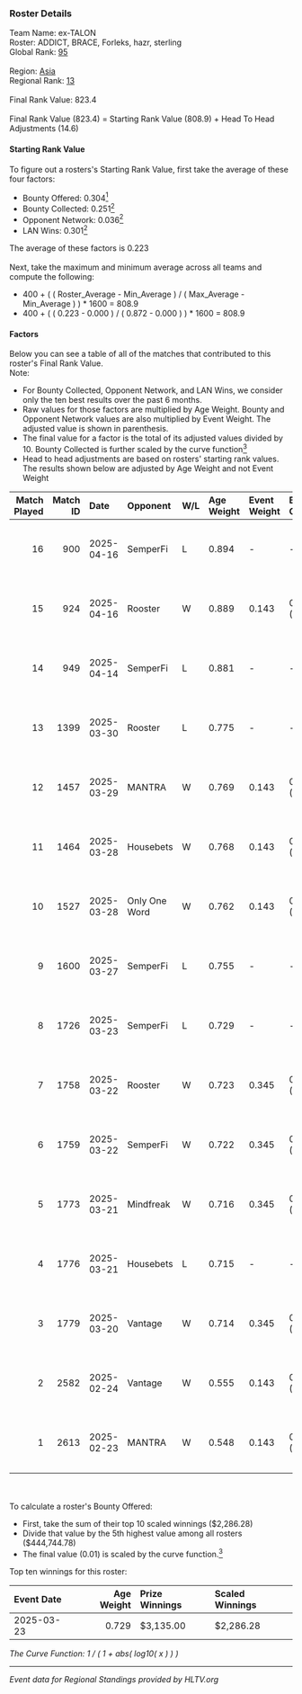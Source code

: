 ### Roster Details<br />
Team Name: ex-TALON<br />
Roster: ADDICT, BRACE, Forleks, hazr, sterling<br />
Global Rank: [95](../../standings_global_2025_06_02.md)<br />
<br />
Region: [Asia]( ../../standings_asia_2025_06_02.md)<br />
Regional Rank: [13]( ../../standings_asia_2025_06_02.md)<br />
<br />
Final Rank Value:  823.4<br />
<br />
Final Rank Value (823.4) = Starting Rank Value (808.9) + Head To Head Adjustments (14.6)<br />

#### Starting Rank Value<br />
To figure out a rosters's Starting Rank Value, first take the average of these four factors:<br />
- Bounty Offered: 0.304[<sup>1</sup>](#table2)
- Bounty Collected: 0.251[<sup>2</sup>](#table1)
- Opponent Network: 0.036[<sup>2</sup>](#table1)
- LAN Wins: 0.301[<sup>2</sup>](#table1)

The average of these factors is 0.223<br />
<br />
Next, take the maximum and minimum average across all teams and compute the following:<br />
- 400 + ( ( Roster_Average - Min_Average ) / ( Max_Average - Min_Average ) ) * 1600 = 808.9
- 400 + ( ( 0.223 - 0.000 ) / ( 0.872 - 0.000 ) ) * 1600 = 808.9


#### Factors<br />
Below you can see a table of all of the matches that contributed to this roster's Final Rank Value.<br />
Note:<br />

- For Bounty Collected, Opponent Network, and LAN Wins, we consider only the ten best results over the past 6 months.
- Raw values for those factors are multiplied by Age Weight. Bounty and Opponent Network values are also multiplied by Event Weight. The adjusted value is shown in parenthesis.
- The final value for a factor is the total of its adjusted values divided by 10. Bounty Collected is further scaled by the curve function[<sup>3</sup>](#curveFunction)
- Head to head adjustments are based on rosters' starting rank values. The results shown below are adjusted by Age Weight and not Event Weight
<span id="table1"></span><br />


| Match Played | Match ID | Date       | Opponent      | W/L | Age Weight | Event Weight | Bounty Collected | Opponent Network | LAN Wins  | H2H Adj. | Roster                                 |
| -: | -: | :- | :- | :- | :- | :- | :- | :- | :- | -: | :- |
|           16 |      900 | 2025-04-16 | SemperFi      | L   | 0.894      | -            | -                | -                | -         |   -10.21 | ADDICT, BRACE, Forleks, hazr, sterling |
|           15 |      924 | 2025-04-16 | Rooster       | W   | 0.889      | 0.143        | 0.010 (0.001)    | 0.317 (0.040)    | 0 (0.000) |    12.59 | ADDICT, BRACE, Forleks, hazr, sterling |
|           14 |      949 | 2025-04-14 | SemperFi      | L   | 0.881      | -            | -                | -                | -         |   -10.14 | ADDICT, BRACE, Forleks, hazr, sterling |
|           13 |     1399 | 2025-03-30 | Rooster       | L   | 0.775      | -            | -                | -                | -         |   -13.60 | ADDICT, BRACE, hazr, sterling, vision  |
|           12 |     1457 | 2025-03-29 | MANTRA        | W   | 0.769      | 0.143        | 0.002 (0.000)    | 0.221 (0.024)    | 0 (0.000) |     5.81 | ADDICT, BRACE, hazr, sterling, vision  |
|           11 |     1464 | 2025-03-28 | Housebets     | W   | 0.768      | 0.143        | 0.009 (0.001)    | 0.255 (0.028)    | 0 (0.000) |     9.99 | ADDICT, BRACE, hazr, sterling, vision  |
|           10 |     1527 | 2025-03-28 | Only One Word | W   | 0.762      | 0.143        | 0.002 (0.000)    | 0.225 (0.025)    | 0 (0.000) |     9.15 | ADDICT, BRACE, hazr, sterling, vision  |
|            9 |     1600 | 2025-03-27 | SemperFi      | L   | 0.755      | -            | -                | -                | -         |    -9.38 | ADDICT, BRACE, hazr, sterling, vision  |
|            8 |     1726 | 2025-03-23 | SemperFi      | L   | 0.729      | -            | -                | -                | -         |    -9.65 | ADDICT, hazr, malta, nettik, sterling  |
|            7 |     1758 | 2025-03-22 | Rooster       | W   | 0.723      | 0.345        | 0.010 (0.003)    | 0.317 (0.079)    | 1 (0.723) |    10.33 | ADDICT, hazr, malta, nettik, sterling  |
|            6 |     1759 | 2025-03-22 | SemperFi      | W   | 0.722      | 0.345        | 0.010 (0.003)    | 0.242 (0.060)    | 1 (0.722) |    13.29 | ADDICT, hazr, malta, nettik, sterling  |
|            5 |     1773 | 2025-03-21 | Mindfreak     | W   | 0.716      | 0.345        | 0.009 (0.002)    | 0.211 (0.052)    | 1 (0.716) |     7.65 | ADDICT, hazr, malta, nettik, sterling  |
|            4 |     1776 | 2025-03-21 | Housebets     | L   | 0.715      | -            | -                | -                | -         |   -12.53 | ADDICT, hazr, malta, nettik, sterling  |
|            3 |     1779 | 2025-03-20 | Vantage       | W   | 0.714      | 0.345        | 0.000 (0.000)    | 0.094 (0.023)    | 1 (0.714) |     3.73 | ADDICT, hazr, malta, nettik, sterling  |
|            2 |     2582 | 2025-02-24 | Vantage       | W   | 0.555      | 0.143        | 0.000 (0.000)    | 0.094 (0.007)    | 0 (0.000) |     3.05 | ADDICT, hazr, malta, nettik, sterling  |
|            1 |     2613 | 2025-02-23 | MANTRA        | W   | 0.548      | 0.143        | 0.002 (0.000)    | 0.221 (0.017)    | 0 (0.000) |     4.48 | ADDICT, hazr, malta, nettik, sterling  |

<br />
<span id="table2"></span><br />
To calculate a roster's Bounty Offered:<br />

- First, take the sum of their top 10 scaled winnings ($2,286.28)
- Divide that value by the 5th highest value among all rosters ($444,744.78)
- The final value (0.01) is scaled by the curve function.[<sup>3</sup>](#curveFunction)

Top ten winnings for this roster:<br />

| Event Date | Age Weight | Prize Winnings | Scaled Winnings |
| :- | -: | :- | :- |
| 2025-03-23 |      0.729 | $3,135.00      | $2,286.28       |


<span id="curveFunction"></span>_The Curve Function: 1 / ( 1 + abs( log10( x ) ) )_<br />

---
_Event data for Regional Standings provided by HLTV.org_<br />
